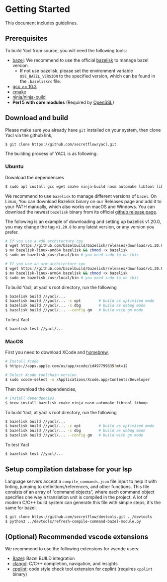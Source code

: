 # Getting Started

This document includes guidelines.

## Prerequisites

To build Yacl from source, you will need the following tools:

- [bazel](https://bazel.build/): We recommend to use the official [bazelisk](https://github.com/bazelbuild/bazelisk?tab=readme-ov-file#installation) to manage bazel version.
  - If not use bazelisk, please set the environment variable `USE_BAZEL_VERSION` to the specified version, which can be found in the `.bazeliskrc` file.
- [gcc >= 10.3](https://gcc.gnu.org/)
- [cmake](https://cmake.org/)
- [ninja/ninja-build](https://ninja-build.org/)
- **Perl 5 with core modules** (Required by [OpenSSL](https://github.com/openssl/openssl/blob/master/INSTALL.md#prerequisites))

## Download and build

Please make sure you already have `git` installed on your system, then clone Yacl via the github link,

```sh
$ git clone https://github.com/secretflow/yacl.git
```

The building process of YACL is as following.

### Ubuntu

Download the dependencies

```sh
$ sudo apt install gcc wget cmake ninja-build nasm automake libtool libomp-dev
```

We recommend to use `bazelisk` to manage different versions of `bazel`. On Linux, You can download Bazelisk binary on our Releases page and add it to your PATH manually, which also works on macOS and Windows. You can download the newest `bazelisk` binary from its official [github release page](https://github.com/bazelbuild/bazelisk/releases).

The following is an example of downloading and setting up bazelisk v1.20.0, you may change the tag `v1.20.0` to any latest version, or any version you prefer.

```sh
# If you use a x86 architecture cpu
$ wget https://github.com/bazelbuild/bazelisk/releases/download/v1.20.0/bazelisk-linux-amd64
$ mv bazelisk-linux-amd64 bazelisk && chmod +x bazelisk
$ sudo mv bazelisk /usr/local/bin # you need sudo to do this

# If you use an arm architecture cpu
$ wget https://github.com/bazelbuild/bazelisk/releases/download/v1.20.0/bazelisk-linux-arm64
$ mv bazelisk-linux-arm64 bazelisk && chmod +x bazelisk
$ sudo mv bazelisk /usr/local/bin # you need sudo to do this
```

To build Yacl, at yacl's root directory, run the following

```sh
$ bazelisk build //yacl/...
$ bazelisk build //yacl/... -c opt        # build as optimized mode
$ bazelisk build //yacl/... -c dbg        # build as debug mode
$ bazelisk build //yacl/... --config gm   # build with gm mode
```

To test Yacl

```sh
$ bazelisk test //yacl/...
```

### MacOS

First you need to download XCode and [homebrew](https://brew.sh/),

```sh
# Install Xcode
$ https://apps.apple.com/us/app/xcode/id497799835?mt=12

# Select Xcode toolchain version
$ sudo xcode-select -s /Applications/Xcode.app/Contents/Developer
```

Then download the dependencies,

```sh
# Install dependencies
$ brew install bazelisk cmake ninja nasm automake libtool libomp
```

To build Yacl, at yacl's root directory, run the following

```sh
$ bazelisk build //yacl/...
$ bazelisk build //yacl/... -c opt        # build as optimized mode
$ bazelisk build //yacl/... -c dbg        # build as debug mode
$ bazelisk build //yacl/... --config gm   # build with gm mode
```

To test Yacl

```sh
$ bazelisk test //yacl/...
```

## Setup compilation database for your lsp

Language servers accept a `compile_commands.json` file input to help it with linting, jumping to definitions/references, and other functions. This file consists of an array of “command objects”, where each command object specifies one way a translation unit is compiled in the project. A lot of modern C/C++ build system can generate this file with simple steps, it's the same for bazel.

```sh
$ git clone https://github.com/secretflow/devtools.git ../devtools
$ python3 ../devtools/refresh-compile-command-bazel-module.py
```

## (Optional) Recommended vscode extensions

We recommend to use the following extensions for vscode users:
- [Bazel](https://marketplace.visualstudio.com/items?itemName=BazelBuild.vscode-bazel): Bazel BUILD integration
- [clangd](https://marketplace.visualstudio.com/items?itemName=llvm-vs-code-extensions.vscode-clangd): C/C++ completion, navigation, and insights
- [cpplint](https://marketplace.visualstudio.com/items?itemName=mine.cpplint): code style check tool extension for cpplint (requires `cpplint` binary)
